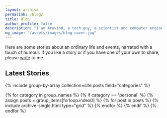 ```yaml
---
layout: archive
permalink: /blog/
title: Blog 
author_profile: false
description: "I am Aravind, a tech guy, a scientist and computer engineer by training, writing about my life. My blog narrates stories about my ordinary life and events that happen, with a touch of humour."
og_image: "/assets/images/blog-cover.jpg"
---
```

Here are some stories about an ordinary life and events, narrated with a touch of humour. If you like a story or if you have one of your own to share, please [write](mailto:letters@aravindiyer.com) to me.

## Latest Stories
<div class="grid__wrapper">
{% include group-by-array collection=site.posts field="categories" %}

{% for category in group_names %}
  {% if category == 'personal' %}
    {% assign posts = group_items[forloop.index0] %}
    {% for post in posts %}
      {% include archive-single.html type="grid" %}
    {% endfor %}
  {% endif %}
{% endfor %}
</div>
